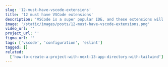 ```yaml
---
slug: '12-must-have-vscode-extensions'
title: '12 must have VSCode extensions'
description: 'VSCode is a super popular IDE, and these extensions will make even better!'
image: '/static/images/posts/12-must-have-vscode-extensions.png'
video_url: ''
project_url: ''
figma_url: ''
tags: ['vscode', 'configuration', 'eslint']
tagged: []
related:
  ['how-to-create-a-project-with-next-13-app-directory-with-tailwind']
---
```

